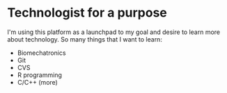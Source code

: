 # Technologist for a purpose

I'm using this platform as a launchpad to my goal and desire to learn more about technology. 
So many things that I want to learn: 

- Biomechatronics
- Git
- CVS
- R programming
- C/C++ (more)

